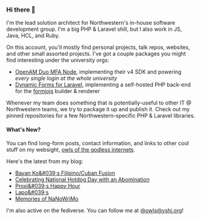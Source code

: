 ### Hi there 👋
I'm the lead solution architect for Northwestern's in-house software development group. I'm a big PHP & Laravel shill, but I also work in JS, Java, HCL, and Ruby.

On this account, you'll mostly find personal projects, talk repos, websites, and other small assorted projects. I've got a couple packages you might find interesting under the university orgs:

- [OpenAM Duo MFA Node](https://github.com/NUIT-ISO/duo-universal-prompt-auth-node), implementing their v4 SDK and powering *every single login at the whole university*
- [Dynamic Forms for Laravel](https://github.com/NIT-Administrative-Systems/dynamic-forms), implementing a self-hosted PHP back-end for the [formiojs](https://github.com/formio/formio.js/) builder & renderer

Whenever my team does something that is potentially-useful to other IT @ Northwestern teams, we try to package it up and publish it. Check out my pinned repositories for a few Northwestern-specific PHP & Laravel libraries.

#### What's New?
You can find long-form posts, contact information, and links to other cool stuff on my websight, [owls of the godless internets](https://godless-internets.org).

Here's the latest from my blog:

<!-- BLOG-POST-LIST:START -->
- [Bayan Ko&amp;#039;s Filipino/Cuban Fusion](https://godless-internets.org/2025/08/13/bayan-kos-filipinocuban-fusion)
- [Celebrating National Hotdog Day with an Abomination](https://godless-internets.org/2025/08/12/celebrating-national-hotdog-day-with-an-abomination)
- [Proxi&amp;#039;s Happy Hour](https://godless-internets.org/2025/08/11/proxis-happy-hour)
- [Lapo&amp;#039;s](https://godless-internets.org/2025/08/10/lapos)
- [Memories of NaNoWriMo](https://godless-internets.org/2025/08/09/memories-of-nanowrimo)
<!-- BLOG-POST-LIST:END -->

I'm also active on the fediverse. You can follow me at [@owls@yshi.org](https://mastodon.yshi.org/@owls)!
